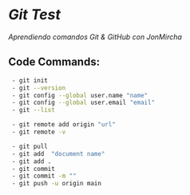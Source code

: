 # **_Git Test_**

*Aprendiendo comandos Git & GitHub con JonMircha*  

## Code Commands:  
``` bash
 - git init
 - git --version
 - git config --global user.name "name"
 - git config --global user.email "email"
 - git --list

 - git remote add origin "url"
 - git remote -v

 - git pull  
 - git add  "document name"
 - git add .  
 - git commit  
 - git commit -m ""  
 - git push -u origin main  
 ```

